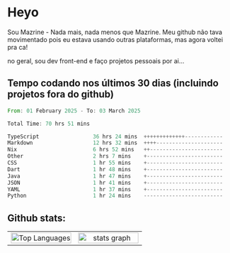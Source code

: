 # Heyo

Sou Mazrine - Nada mais, nada menos que Mazrine.
Meu github não tava movimentado pois eu estava usando outras plataformas, mas agora voltei pra ca!

no geral, sou dev front-end e faço projetos pessoais por ai...


## Tempo codando nos últimos 30 dias (incluindo projetos fora do github)
<!--START_SECTION:waka-->

```rust
From: 01 February 2025 - To: 03 March 2025

Total Time: 70 hrs 51 mins

TypeScript                 36 hrs 24 mins  +++++++++++++------------   51.39 %
Markdown                   12 hrs 32 mins  ++++---------------------   17.69 %
Nix                        6 hrs 52 mins   ++-----------------------   09.71 %
Other                      2 hrs 7 mins    +------------------------   03.00 %
CSS                        1 hr 55 mins    +------------------------   02.71 %
Dart                       1 hr 48 mins    +------------------------   02.56 %
Java                       1 hr 47 mins    +------------------------   02.52 %
JSON                       1 hr 41 mins    +------------------------   02.39 %
YAML                       1 hr 37 mins    +------------------------   02.29 %
Python                     1 hr 24 mins    -------------------------   01.99 %
```

<!--END_SECTION:waka-->

<!--
**Mazrine/Mazrine** is a ✨ _special_ ✨ repository because its `README.md` (this file) appears on your GitHub profile.

Here are some ideas to get you started:

- 🔭 I’m currently working on ...
- 🌱 I’m currently learning ...
- 👯 I’m looking to collaborate on ...
- 🤔 I’m looking for help with ...
- 💬 Ask me about ...
- 📫 How to reach me: ...
- 😄 Pronouns: ...
- ⚡ Fun fact: ...
-->


## Github stats:

<div align="center">
  <table width="100%">
    <tr>
      <td align="center" width="50%">
        <img src="https://github-readme-stats.vercel.app/api/top-langs/?username=mazrine&theme=tokyonight&layout=donut&langs_count=10&locale=pt-br" width="100%" alt="Top Languages" />
      </td>
      <td align="center" width="50%">
        <img src="https://github-readme-stats-yxqy.vercel.app/api?username=mazrine&hide_title=false&hide_rank=false&show_icons=true&count_private=true&disable_animations=false&theme=midnight-purple&locale=en&hide_border=true&order=1" width="100%" alt="stats graph" />
      </td>
    </tr>
  </table>
</div>
